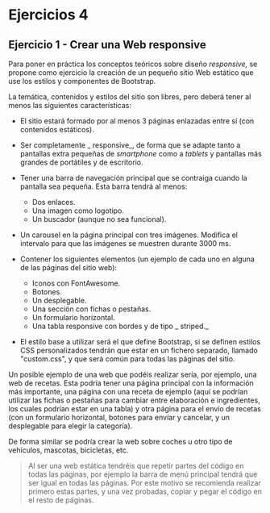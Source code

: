 # Ejercicios 4

## Ejercicio 1 - Crear una Web responsive

Para poner en práctica los conceptos teóricos sobre diseño _responsive,_ se propone como ejercicio la creación de un pequeño sitio Web estático que use los estilos y componentes de Bootstrap.

La temática, contenidos y estilos del sitio son libres, pero deberá tener al menos las siguientes características:

* El sitio estará formado por al menos 3 páginas enlazadas entre sí (con contenidos estáticos).
* Ser completamente _ responsive_, de forma que se adapte tanto a pantallas extra pequeñas de _smartphone_ como a _tablets_
   y pantallas más grandes de portátiles y de escritorio.
* Tener una barra de navegación principal que se contraiga cuando la pantalla sea pequeña. Esta barra tendrá al menos:

  * Dos enlaces.
  * Una imagen como logotipo.
  * Un buscador (aunque no sea funcional).

* Un carousel en la página principal con tres imágenes. Modifica el intervalo para que las imágenes se muestren durante 3000 ms.

* Contener los siguientes elementos (un ejemplo de cada uno en alguna de las páginas del sitio web):
  * Iconos con FontAwesome.
  * Botones.
  * Un desplegable.
  * Una sección con fichas o pestañas.
  * Un formulario horizontal.
  * Una tabla responsive con bordes y de tipo _ striped._

* El estilo base a utilizar será el que define Bootstrap, si se definen estilos CSS personalizados tendrán que estar en un fichero separado, llamado "custom.css", y que será común para todas las páginas del sitio.

Un posible ejemplo de una web que podéis realizar sería, por ejemplo, una web de recetas. Esta podría tener una página principal con la información más importante, una página con una receta de ejemplo (aquí se podrían utilizar las fichas o pestañas para cambiar entre elaboración e ingredientes, los cuales podrían estar en una tabla) y otra página para el envío de recetas (con un formulario horizontal, botones para envíar y cancelar, y un desplegable para elegir la categoría).

De forma similar se podría crear la web sobre coches u otro tipo de vehículos, mascotas, bicicletas, etc.

> Al ser una web estática tendréis que repetir partes del código en todas las páginas, por ejemplo la barra de menú principal tendrá que ser igual en todas las páginas. Por este motivo se recomienda realizar primero estas partes, y una vez probadas, copiar y pegar el código en el resto de páginas.

